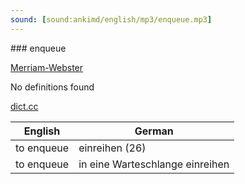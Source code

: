 ```yaml
---
sound: [sound:ankimd/english/mp3/enqueue.mp3]
---
```


\### enqueue

[Merriam-Webster](https://www.merriam-webster.com/dictionary/enqueue)

No definitions found

[dict.cc](https://www.dict.cc/enqueue)

| English        | German       |
| -------------- | ------------ |
| to enqueue | einreihen (26) |
| to enqueue | in eine Warteschlange einreihen |
